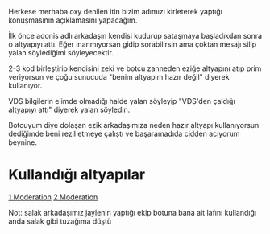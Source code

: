 Herkese merhaba oxy denilen itin bizim adımızı kirleterek yaptığı konuşmasının açıklamasını yapacağım.

İlk önce adonis adlı arkadaşın kendisi kudurup sataşmaya başladıkdan sonra o altyapıyı attı. Eğer inanmıyorsan gidip sorabilirsin ama çoktan mesajı silip yalan söylediğimi söyleyecektir.

2-3 kod birleştirip kendisini zeki ve botcu zanneden eziğe altyapını atıp prim veriyorsun ve çoğu sunucuda "benim altyapım hazır değil" diyerek kullanıyor.

VDS bilgilerin elimde olmadığı halde yalan söyleyip "VDS'den çaldığı altyapıyı attı" diyerek yalan söyledin.

Botcuyum diye dolaşan ezik arkadaşımıza neden hazır altyapı kullanıyorsun dediğimde beni rezil etmeye çalıştı ve başaramadıda cidden acıyorum beynine.

# Kullandığı altyapılar 

[1 Moderation](https://github.com/Passengerrr/ekip-bots)
[2 Moderation](https://github.com/gokwouts/oxy-bots)

Not: salak arkadaşımız jaylenin yaptığı ekip botuna bana ait lafını kullandığı anda salak gibi tuzağıma düştü 

